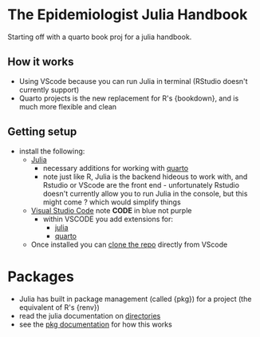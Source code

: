 # The Epidemiologist Julia Handbook

Starting off with a quarto book proj for a julia handbook. 

## How it works 

- Using VScode because you can run Julia in terminal (RStudio doesn't currently support) 
- Quarto projects is the new replacement for R's {bookdown}, and is much more flexible and clean 

## Getting setup 
- install the following: 
    - [Julia](https://julialang.org/)
        - necessary additions for working with [quarto](https://quarto.org/docs/computations/julia.html#installation)
        - note just like R, Julia is the backend hideous to work with, and Rstudio or VScode are the front end - unfortunately Rstudio doesn't currently allow you to run Julia in the console, but this might come ? which would simplify things 
    - [Visual Studio Code](https://visualstudio.microsoft.com/) note **CODE** in blue not purple
        - within VSCODE you add extensions for: 
            - [julia](https://code.visualstudio.com/docs/languages/julia)
            - [quarto](https://quarto.org/docs/get-started/hello/vscode.html) 
    - Once installed you can [clone the repo](https://vscode.github.com/) directly from VScode

# Packages 
- Julia has built in package management (called {pkg}) for a project (the equivalent of R's {renv})
- read the julia documentation on [directories](https://docs.julialang.org/en/v1/base/file/#Base.Filesystem.mkdir) 
- see the [pkg documentation](https://docs.julialang.org/en/v1/stdlib/Pkg/) for how this works



    